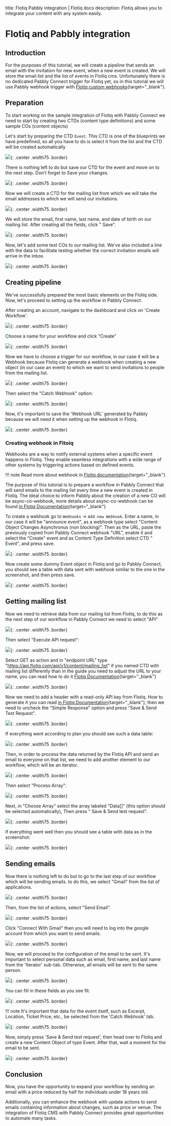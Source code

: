 title: Flotiq Pabbly integration | Flotiq docs
description: Flotiq allows you to integrate your content with any system easily.

# Flotiq and Pabbly integration

## Introduction

For the purposes of this tutorial, we will create a pipeline that sends an email with the invitation for new event, when
a new event is created. We will store the email list and the list of events in Flotiq cms.
Unfortunately there is no dedicated Pabbly Connect trigger for Flotiq yet, so in this tutorial we will use Pabbly
webhook trigger with [Flotiq custom webhooks](https://flotiq.com/docs/panel/webhooks/){target="_blank"}.

## Preparation

To start working on the sample integration of Flotiq with Pabbly Connect we need to start by creating two CTDs (content
type definitions) and some sample COs (content objects)

Let's start by preparing the CTD `Event`. This CTD is one of the blueprints we have predefined, so all you have to do is
select it from the list and the CTD will be created automatically

![](images/pabbly/pabbly-add-ctd-in-flotiq-1.png){: .center .width75 .border}

There is nothing left to do but save our CTD for the event and move on to the next step. Don’t forget to Save your
changes.

![](images/pabbly/pabbly-add-ctd-in-flotiq-2.png){: .center .width75 .border}

Now we will create a CTD for the mailing list from which we will take the email addresses to which we will send our
invitations.

![](images/pabbly/pabbly-add-ctd-in-flotiq-3.png){: .center .width75 .border}

We will store the email, first name, last name, and date of birth on our mailing list. After creating all the fields, click "
Save".

![](images/pabbly/pabbly-add-ctd-in-flotiq-4.png){: .center .width75 .border}

Now, let's add some test COs to our mailing list. We've also included a line with the data to facilitate testing whether
the correct invitation emails will arrive in the inbox.

![](images/pabbly/pabbly-fill-mailing-list-1.png){: .center .width75 .border}

## Creating pipeline

We've successfully prepared the most basic elements on the Flotiq side. Now, let's proceed to setting up the workflow in
Pabbly Connect.

After creating an account, navigate to the dashboard and click on 'Create Workflow'.

![](images/pabbly/pabbly-create-workflow-1.png){: .center .width75 .border}

Choose a name for your workflow and click "Create"

![](images/pabbly/pabbly-create-workflow-2.png){: .center .width75 .border}

Now we have to choose a trigger for our workflow, in our case it will be a Webhook because Flotiq can generate a webhook
when creating a new object (in our case an event) to which we want to send invitations to people from the mailing list.

![](images/pabbly/pabbly-create-workflow-3.png){: .center .width75 .border}

Then select the "Catch Webhook" option:

![](images/pabbly/pabbly-create-workflow-4.png){: .center .width75 .border}

Now, it's important to save the 'Webhook URL' generated by Pabbly because we will need it when setting up the webhook in
Flotiq.

![](images/pabbly/pabbly-configure-webhook-1.png){: .center .width75 .border}

### Creating webhook in Fltoiq

Webhooks are a way to notify external systems when a specific event happens in Flotiq. They enable seamless integrations
with a wide range of other systems by triggering actions based on defined events.

!!! note
    Read more about webhook in [Flotiq documentation](https://flotiq.com/docs/panel/webhooks/){target="_blank"}

The purpose of this tutorial is to prepare a workflow in Pabbly Connect that will send emails to the mailing list every
time a new event is created in Flotiq. The ideal choice to inform Pabbly about the creation of a new CO will be
async-co-webhook, more details about async-co-webhook can be
found [in Flotiq Documentation](https://flotiq.com/docs/panel/webhooks/async-co-webhook/){target="_blank"}

To create a webhook go to `Webhooks` -> `Add new Webhook`. Enter a name, in our case it will be "announce event", as a
webhook type select "Content Object Changes Asynchronus (non blocking)". Then as the URL, paste the previously copied
from Pabbly Connect webhook "URL", enable it and select the "Create" event and as Content Type Definition select CTD "
Event", and press save.

![](images/pabbly/pabbly-create-webhook-in-flotiq-1.png){: .center .width75 .border}

Now create some dummy Event object in Flotiq and go to Pabbly Connect, you should see a table with data sent with
webhook similar to the one in the screenshot, and then press save.

![](images/pabbly/pabbly-create-workflow-5.png){: .center .width75 .border}

## Getting mailing list

Now we need to retrieve data from our mailing list from Flotiq, to do this as the next step of our workflow in Pabbly
Connect we need to select "API"

![](images/pabbly/pabbly-add-api-request-1.png){: .center .width75 .border}

Then select "Execute API request":

![](images/pabbly/pabbly-add-api-request-2.png){: .center .width75 .border}

Select GET as action and in "endpoint URL" type "https://api.flotiq.com/api/v1/content/mailing_list" if you named CTD
with mailing list differently than in the guide you need to adjust the URL to your name, you can read how to do
it [Flotiq Documentation](https://flotiq.com/docs/API/content-type/listing-co/){target="_blank"}

![](images/pabbly/pabbly-add-api-request-3.png){: .center .width75 .border}

Now we need to add a header with a read-only API key from Flotiq. How to generate it you can
read [in Flotiq Documentation](https://flotiq.com/docs/API/?h=api+key#application-api-keys){target="_blank"},
then we need to uncheck the "Simple Response" option and press “Save & Send Test Request".

![](images/pabbly/pabbly-add-api-request-4.png){: .center .width75 .border}

If everything went according to plan you should see such a data table:

![](images/pabbly/pabbly-add-api-request-5.png){: .center .width75 .border}

Then, in order to process the data returned by the Flotiq API and send an email to everyone on that list, we need to
add another element to our workflow, which will be an iterator.

![](images/pabbly/pabbly-configure-iterator-1.png){: .center .width75 .border}

Then select "Process Array":

![](images/pabbly/pabbly-configure-iterator-2.png){: .center .width75 .border}

Next, in "Choose Array" select the array labeled "Data[]" (this option should be selected automatically), Then press "
Save & Send test request". 

![](images/pabbly/pabbly-configure-iterator-3.png){: .center .width75 .border}

If everything went well then you should see a table with data as in the screenshot:

![](images/pabbly/pabbly-configure-iterator-4.png){: .center .width75 .border}

## Sending emails

Now there is nothing left to do but to go to the last step of our workflow which will be sending emails. to do this,
we select "Gmail" from the list of applications. 

![](images/pabbly/pabbly-configure-gmail-1.png){: .center .width75 .border}

Then, from the list of actions, select "Send Email".

![](images/pabbly/pabbly-configure-gmail-2.png){: .center .width75 .border}

Click "Connect With Gmail" then you will need to log into the google account from which you want to send emails.

![](images/pabbly/pabbly-configure-gmail-3.png){: .center .width75 .border}

Now, we will proceed to the configuration of the email to be sent. It's important to select personal data such as email,
first name, and last name from the 'Iterator' sub-tab. Otherwise, all emails will be sent to the same person.

![](images/pabbly/pabbly-configure-email-event-1.png){: .center .width75 .border}

You can fill in these fields as you see fit:

![](images/pabbly/pabbly-configure-email-event-2.png){: .center .width75 .border}

!!! note 
    It's important that data for the event itself, such as Excerpt, Location, Ticket Price, etc., 
    be selected from the 'Catch Webhook' tab.

![](images/pabbly/pabbly-configure-email-event-3.png){: .center .width75 .border}

Now, simply press 'Save & Send test request', then head over to Flotiq and create a new Content Object of type Event.
After that, wait a moment for the email to be sent.

![](images/pabbly/pabbly-receved-email-1.png){: .center .width75 .border}

## Conclusion
Now, you have the opportunity to expand your workflow by sending an email with a price reduced by half for individuals
under 18 years old.

Additionally, you can enhance the webhook with update actions to send emails containing information about changes,
such as price or venue. The integration of Flotiq CMS with Pabbly Connect provides great opportunities to automate 
many tasks.